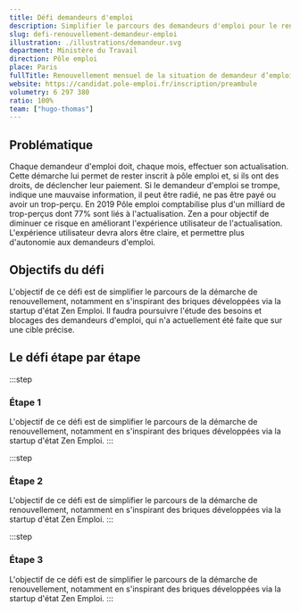 ```yaml
---
title: Défi demandeurs d'emploi
description: Simplifier le parcours des demandeurs d'emploi pour le renouvellement mensuel de leur situation
slug: defi-renouvellement-demandeur-emploi
illustration: ./illustrations/demandeur.svg
department: Ministère du Travail
direction: Pôle emploi
place: Paris
fullTitle: Renouvellement mensuel de la situation de demandeur d’emploi (pôle emploi)
website: https://candidat.pole-emploi.fr/inscription/preambule
volumetry: 6 297 380
ratio: 100%
team: ["hugo-thomas"]
---
```


## Problématique

Chaque demandeur d'emploi doit, chaque mois, effectuer son actualisation. Cette démarche lui permet de rester inscrit à pôle emploi et, si ils ont des droits, de déclencher leur paiement.
Si le demandeur d'emploi se trompe, indique une mauvaise information, il peut être radié, ne pas être payé ou avoir un trop-perçu.
En 2019 Pôle emploi comptabilise plus d'un milliard de trop-perçus dont 77% sont liés à l'actualisation.
Zen a pour objectif de diminuer ce risque en améliorant l'expérience utilisateur de l'actualisation. L'expérience utilisateur devra alors être claire, et permettre plus d'autonomie aux demandeurs d'emploi.

## Objectifs du défi

L'objectif de ce défi est de simplifier le parcours de la démarche de renouvellement, notamment en s'inspirant des briques développées via la startup d'état Zen Emploi. Il faudra poursuivre l'étude des besoins et blocages des demandeurs d'emploi, qui n'a actuellement été faite que sur une cible précise.

## Le défi étape par étape

:::step
### Étape 1
L'objectif de ce défi est de simplifier le parcours de la démarche de renouvellement, notamment en s'inspirant des briques développées via la startup d'état Zen Emploi.
:::

:::step
### Étape 2
L'objectif de ce défi est de simplifier le parcours de la démarche de renouvellement, notamment en s'inspirant des briques développées via la startup d'état Zen Emploi.
:::

:::step
### Étape 3
L'objectif de ce défi est de simplifier le parcours de la démarche de renouvellement, notamment en s'inspirant des briques développées via la startup d'état Zen Emploi.
:::


<!-- ## À propos de la démarche
- **Réalisable en ligne :** Oui
- **Public concerné :** Particuliers
- **Volumétrie annuelle :** 6 297 380 (100% de recours à la voie dématérialisée)
- **Lien :** https://candidat.pole-emploi.fr/inscription/preambule -->

<!-- ## Poste à pourvoir

### Une ou un designer produit
- Expertise en conception d'interfaces responsives, création de prototypes et designs pixel-perfect
- Expertise à évaluer la facilité d'utilisation de parcours existants et proposer des recommandations réfléchies
- Expertise en recherche utilisateur et tests d'utilisabilité
- Bonne connaissance des technologies numériques
- Connaissances en accessibilité numérique
- Esthétique visuelle forte, propre et élégante
- Forte capacité à résoudre les problèmes
- Capacité à communiquer efficacement
- Curiosité, rigueur et sens de l'humour -->
